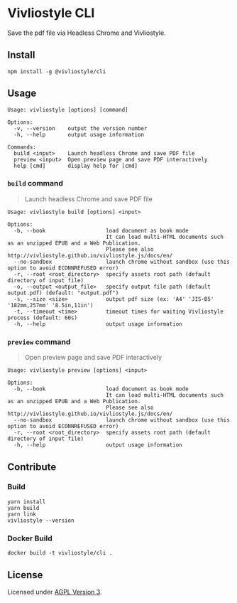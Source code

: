 # Vivliostyle CLI

Save the pdf file via Headless Chrome and Vivliostyle.

## Install

```
npm install -g @vivliostyle/cli
```

## Usage

```
Usage: vivliostyle [options] [command]

Options:
  -v, --version    output the version number
  -h, --help       output usage information

Commands:
  build <input>    Launch headless Chrome and save PDF file
  preview <input>  Open preview page and save PDF interactively
  help [cmd]       display help for [cmd]
```

### `build` command

> Launch headless Chrome and save PDF file

```
Usage: vivliostyle build [options] <input>

Options:
  -b, --book                   load document as book mode
                               It can load multi-HTML documents such as an unzipped EPUB and a Web Publication.
                               Please see also http://vivliostyle.github.io/vivliostyle.js/docs/en/
  --no-sandbox                 launch chrome without sandbox (use this option to avoid ECONNREFUSED error)
  -r, --root <root_directory>  specify assets root path (default directory of input file)
  -o, --output <output_file>   specify output file path (default output.pdf) (default: "output.pdf")
  -s, --size <size>            output pdf size (ex: 'A4' 'JIS-B5' '182mm,257mm' '8.5in,11in')
  -t, --timeout <time>         timeout times for waiting Vivliostyle process (default: 60s)
  -h, --help                   output usage information
```

### `preview` command

> Open preview page and save PDF interactively

```
Usage: vivliostyle preview [options] <input>

Options:
  -b, --book                   load document as book mode
                               It can load multi-HTML documents such as an unzipped EPUB and a Web Publication.
                               Please see also http://vivliostyle.github.io/vivliostyle.js/docs/en/
  --no-sandbox                 launch chrome without sandbox (use this option to avoid ECONNREFUSED error)
  -r, --root <root_directory>  specify assets root path (default directory of input file)
  -h, --help                   output usage information
```

## Contribute

### Build

```
yarn install
yarn build
yarn link
vivliostyle --version
```

### Docker Build

```
docker build -t vivliostyle/cli .
```

## License

Licensed under [AGPL Version 3](http://www.gnu.org/licenses/agpl.html).
